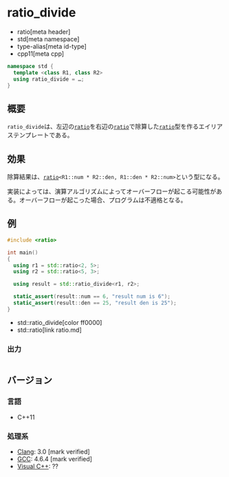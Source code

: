 # ratio_divide
* ratio[meta header]
* std[meta namespace]
* type-alias[meta id-type]
* cpp11[meta cpp]

```cpp
namespace std {
  template <class R1, class R2>
  using ratio_divide = …;
}
```

## 概要
`ratio_divide`は、左辺の[`ratio`](ratio.md)を右辺の[`ratio`](ratio.md)で除算した[`ratio`](ratio.md)型を作るエイリアステンプレートである。


## 効果
除算結果は、[`ratio`](ratio.md)`<R1::num * R2::den, R1::den * R2::num>`という型になる。

実装によっては、演算アルゴリズムによってオーバーフローが起こる可能性がある。オーバーフローが起こった場合、プログラムは不適格となる。


## 例
```cpp example
#include <ratio>

int main()
{
  using r1 = std::ratio<2, 5>;
  using r2 = std::ratio<5, 3>;

  using result = std::ratio_divide<r1, r2>;

  static_assert(result::num == 6, "result num is 6");
  static_assert(result::den == 25, "result den is 25");
}
```
* std::ratio_divide[color ff0000]
* std::ratio[link ratio.md]

### 出力
```
```

## バージョン
### 言語
- C++11

### 処理系
- [Clang](/implementation.md#clang): 3.0 [mark verified]
- [GCC](/implementation.md#gcc): 4.6.4 [mark verified]
- [Visual C++](/implementation.md#visual_cpp): ??
